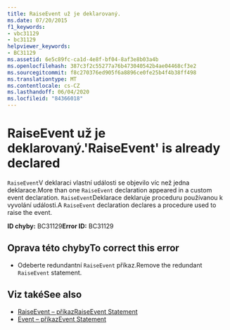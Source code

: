 ```yaml
---
title: RaiseEvent už je deklarovaný.
ms.date: 07/20/2015
f1_keywords:
- vbc31129
- bc31129
helpviewer_keywords:
- BC31129
ms.assetid: 6e5c89fc-ca1d-4e8f-bf04-8af3e8b03a4b
ms.openlocfilehash: 387c3f2c55277a76b473040542b4ae04468cf3e2
ms.sourcegitcommit: f8c270376ed905f6a8896ce0fe25b4f4b38ff498
ms.translationtype: MT
ms.contentlocale: cs-CZ
ms.lasthandoff: 06/04/2020
ms.locfileid: "84366018"
---
```

# <a name="raiseevent-is-already-declared"></a><span data-ttu-id="02e35-102">RaiseEvent už je deklarovaný.</span><span class="sxs-lookup"><span data-stu-id="02e35-102">'RaiseEvent' is already declared</span></span>
<span data-ttu-id="02e35-103">`RaiseEvent`V deklaraci vlastní události se objevilo víc než jedna deklarace.</span><span class="sxs-lookup"><span data-stu-id="02e35-103">More than one `RaiseEvent` declaration appeared in a custom event declaration.</span></span> <span data-ttu-id="02e35-104">`RaiseEvent`Deklarace deklaruje proceduru používanou k vyvolání události.</span><span class="sxs-lookup"><span data-stu-id="02e35-104">A `RaiseEvent` declaration declares a procedure used to raise the event.</span></span>  
  
 <span data-ttu-id="02e35-105">**ID chyby:** BC31129</span><span class="sxs-lookup"><span data-stu-id="02e35-105">**Error ID:** BC31129</span></span>  
  
## <a name="to-correct-this-error"></a><span data-ttu-id="02e35-106">Oprava této chyby</span><span class="sxs-lookup"><span data-stu-id="02e35-106">To correct this error</span></span>  
  
- <span data-ttu-id="02e35-107">Odeberte redundantní `RaiseEvent` příkaz.</span><span class="sxs-lookup"><span data-stu-id="02e35-107">Remove the redundant `RaiseEvent` statement.</span></span>  
  
## <a name="see-also"></a><span data-ttu-id="02e35-108">Viz také</span><span class="sxs-lookup"><span data-stu-id="02e35-108">See also</span></span>

- [<span data-ttu-id="02e35-109">RaiseEvent – příkaz</span><span class="sxs-lookup"><span data-stu-id="02e35-109">RaiseEvent Statement</span></span>](../language-reference/statements/raiseevent-statement.md)
- [<span data-ttu-id="02e35-110">Event – příkaz</span><span class="sxs-lookup"><span data-stu-id="02e35-110">Event Statement</span></span>](../language-reference/statements/event-statement.md)
